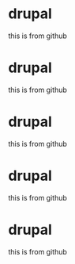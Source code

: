 drupal
======
this is from github

drupal
======
this is from github


drupal
======
this is from github


drupal
======
this is from github

drupal
======
this is from github
